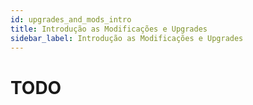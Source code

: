 ```yaml
---
id: upgrades_and_mods_intro
title: Introdução as Modificações e Upgrades
sidebar_label: Introdução as Modificações e Upgrades
---
```


# TODO